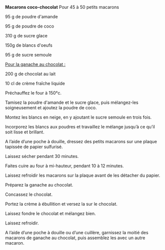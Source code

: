 
**Macarons coco-chocolat**
Pour 45 à 50 petits macarons

95 g de poudre d'amande

95 g de poudre de coco

310 g de sucre glace

150g de blancs d'oeufs

95 g de sucre semoule

<span style="text-decoration:underline;">Pour la ganache au chocolat :</span>

200 g de chocolat au lait

10 cl de crème fraîche liquide

Préchauffez le four à 150°c.

Tamisez la poudre d'amande et le sucre glace, puis mélangez-les soigneusement et ajoutez la poudre de coco.

Montez les blancs en neige, en y ajoutant le sucre semoule en trois fois.

Incorporez les blancs aux poudres et travaillez le mélange jusqu’à ce qu’il soit lisse et brillant.

A l’aide d’une poche à douille, dressez des petits macarons sur une plaque tapissée de papier sulfurisé.

Laissez sécher pendant 30 minutes.

Faites cuire au four à mi-hauteur, pendant 10 à 12 minutes.

Laissez refroidir les macarons sur la plaque avant de les détacher du papier.

Préparez la ganache au chocolat.

Concassez le chocolat.

Portez la crème à ébullition et versez la sur le chocolat.

Laissez fondre le chocolat et mélangez bien.

Laissez refroidir.

A l’aide d’une poche à douille ou d’une cuillère, garnissez la moitié des macarons de ganache au chocolat, puis assemblez les avec un autre macaron.
